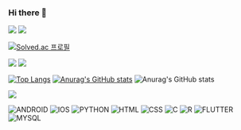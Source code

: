 ### Hi there 👋

<img src="https://capsule-render.vercel.app/api?type=모양&color=색상코드&height=높이&section=header&text=텍스트&fontSize=텍스트크기" />
<img src="https://capsule-render.vercel.app/api?type=모양&color=색상코드&height=높이&section=footer&text=텍스트&fontSize=텍스트크기" />

[![Solved.ac
프로필](http://mazassumnida.wtf/api/v2/generate_badge?boj={handle})](https://solved.ac/{handle})

<img src="https://capsule-render.vercel.app/api?type=waving&color=BDBDC8&height=150&section=header" />
<img src="https://capsule-render.vercel.app/api?type=waving&color=BDBDC8&height=150&section=footer" />

[![Top Langs](https://github-readme-stats.vercel.app/api/top-langs/?username=mingreen0107)](https://github.com/anuraghazra/github-readme-stats)
[![Anurag's GitHub stats](https://github-readme-stats.vercel.app/api?username=mingreen0107)](https://github.com/anuraghazra/github-readme-stats)
![Anurag's GitHub stats](https://github-readme-stats.vercel.app/api?username=mingreen0107&hide=contribs,prs&show_icons=true&theme=테마)

<!--
노션 넣고 링크 삽입
<a href="링크"><img src="https://img.shields.io/badge/텍스트-색상코드?style=flat-square&logo=로고이름&logoColor=로고색"/></a>
-->
<a href="https://www.instagram.com/"><img src="https://img.shields.io/badge/Instagram-E4405F?style=flat-square&logo=Instagram&logoColor=white"/></a>

![ANDROID](https://img.shields.io/badge/Android-3DDC84?style=for-the-badge&logo=android&logoColor=white)
![IOS](https://img.shields.io/badge/iOS-000000?style=for-the-badge&logo=ios&logoColor=white)
![PYTHON](https://img.shields.io/badge/Python-3776AB?style=for-the-badge&logo=python&logoColor=white)
![HTML](https://img.shields.io/badge/HTML-239120?style=for-the-badge&logo=html5&logoColor=white)
![CSS](https://img.shields.io/badge/CSS-239120?&style=for-the-badge&logo=css3&logoColor=white)
![C](https://img.shields.io/badge/C-00599C?style=for-the-badge&logo=c&logoColor=white)
![R](https://img.shields.io/badge/R-276DC3?style=for-the-badge&logo=r&logoColor=white)
![FLUTTER](https://img.shields.io/badge/Flutter-02569B?style=for-the-badge&logo=flutter&logoColor=white)
![MYSQL](https://img.shields.io/badge/MySQL-005C84?style=for-the-badge&logo=mysql&logoColor=white)

<!--
**mingreen0107/mingreen0107** is a ✨ _special_ ✨ repository because its `README.md` (this file) appears on your GitHub profile.

Here are some ideas to get you started:

- 🔭 I’m currently working on ...
- 🌱 I’m currently learning ...
- 👯 I’m looking to collaborate on ...
- 🤔 I’m looking for help with ...
- 💬 Ask me about ...
- 📫 How to reach me: ...
- 😄 Pronouns: ...
- ⚡ Fun fact: ...
-->
